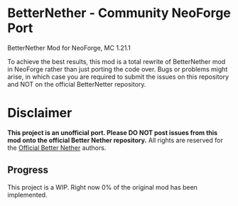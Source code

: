 # BetterNether - Community NeoForge Port
BetterNether Mod for NeoForge, MC 1.21.1

To achieve the best results, this mod is a total rewrite of BetterNether mod in NeoForge rather than just porting the code over. Bugs or problems might arise, in which case you are required to submit the issues on this repository and NOT on the official BetterNetter repository. 

# Disclaimer
**This project is an unofficial port. Please DO NOT post issues from this mod onto the official Better Nether repository.**
All rights are reserved for the [Official Better Nether](https://github.com/quiqueck/BetterNether/) authors.

## Progress
This project is a WIP. Right now 0% of the original mod has been implemented.